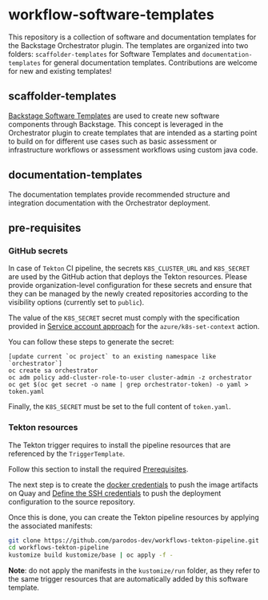 # workflow-software-templates

This repository is a collection of software and documentation templates for the Backstage Orchestrator plugin. The templates are organized into two folders: `scaffolder-templates` for Software Templates and `documentation-templates` for general documentation templates. Contributions are welcome for new and existing templates!

## scaffolder-templates

[Backstage Software Templates](https://backstage.io/docs/features/software-templates/) are used to create new software components through Backstage. This concept is leveraged in the Orchestrator plugin to create templates that are intended as a starting point to build on for different use cases such as basic assessment or infrastructure workflows or assessment workflows using custom java code.

## documentation-templates

The documentation templates provide recommended structure and integration documentation with the Orchestrator deployment.

## pre-requisites
### GitHub secrets
In case of `Tekton` CI pipeline, the secrets `K8S_CLUSTER_URL` and `K8S_SECRET` are used by the GitHub action that deploys the Tekton
resources. Please provide organization-level configuration for these secrets and ensure that they can be managed by the newly created repositories according to the visibility options (currently set to `public`).

The value of the `K8S_SECRET` secret must comply with the specification provided in [Service account approach](https://github.com/Azure/k8s-set-context/tree/releases/v1?tab=readme-ov-file#service-account-approach) for the `azure/k8s-set-context` action.

You can follow these steps to generate the secret:
```
[update current `oc project` to an existing namespace like `orchestrator`]
oc create sa orchestrator
oc adm policy add-cluster-role-to-user cluster-admin -z orchestrator
oc get $(oc get secret -o name | grep orchestrator-token) -o yaml > token.yaml
```
Finally, the `K8S_SECRET` must be set to the full content of `token.yaml`.

### Tekton resources
The Tekton trigger requires to install the pipeline resources that are referenced by the `TriggerTemplate`.

Follow this section to install the required [Prerequisites](https://github.com/parodos-dev/workflows-tekton-pipeline?tab=readme-ov-file#prerequisites).

The next step is to create the [docker credentials](https://github.com/parodos-dev/workflows-tekton-pipeline?tab=readme-ov-file#installing-docker-credentials)
to push the image artifacts on Quay and [Define the SSH credentials](https://github.com/parodos-dev/workflows-tekton-pipeline?tab=readme-ov-file#define-the-ssh-credentials)
to push the deployment configuration to the source repository.

Once this is done, you can create the Tekton pipeline resources by applying the associated manifests: 
```bash
git clone https://github.com/parodos-dev/workflows-tekton-pipeline.git
cd workflows-tekton-pipeline
kustomize build kustomize/base | oc apply -f -
```

**Note**: do not apply the manifests in the `kustomize/run` folder, as they refer to the same trigger resources that are automatically added by this software template.
